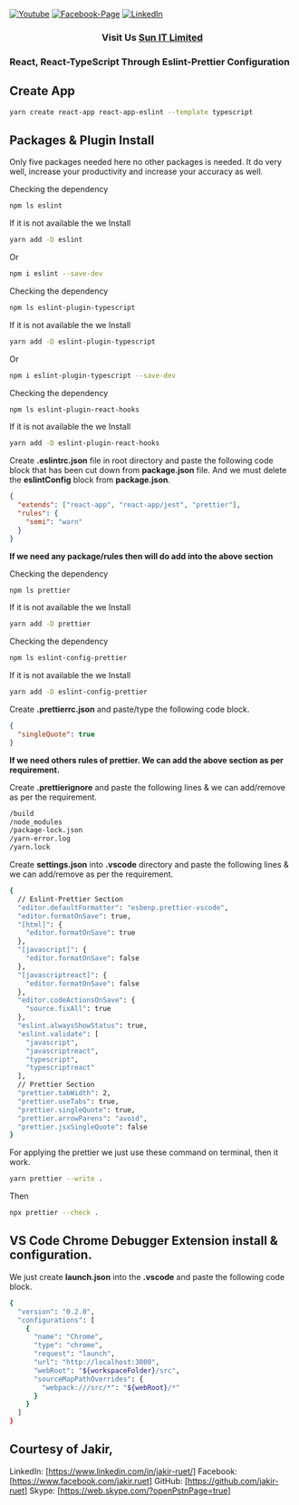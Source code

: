 [![Youtube][youtube-shield]][youtube-url]
[![Facebook-Page][facebook-shield]][facebook-url]
[![LinkedIn][linkedin-shield]][linkedin-url]

<h3 align="center">
   Visit Us <a href="http://www.sunitlimitrd.com">Sun IT Limited</a>
</h3>

### React, React-TypeScript Through Eslint-Prettier Configuration

## Create App

```sh
yarn create react-app react-app-eslint --template typescript
```

## Packages & Plugin Install

Only five packages needed here no other packages is needed. It do very well, increase your productivity and increase your accuracy as well.

Checking the dependency

```sh
npm ls eslint
```

If it is not available the we Install

```sh
yarn add -D eslint
```

Or

```sh
npm i eslint --save-dev
```

Checking the dependency

```sh
npm ls eslint-plugin-typescript
```

If it is not available the we Install

```sh
yarn add -D eslint-plugin-typescript
```

Or

```sh
npm i eslint-plugin-typescript --save-dev
```

Checking the dependency

```sh
npm ls eslint-plugin-react-hooks
```

If it is not available the we Install

```sh
yarn add -D eslint-plugin-react-hooks
```

Create **.eslintrc.json** file in root directory and paste the following code block that has been cut down from **package.json** file. And we must delete the **eslintConfig** block from **package.json**.

```json
{
  "extends": ["react-app", "react-app/jest", "prettier"],
  "rules": {
    "semi": "warn"
  }
}
```

**If we need any package/rules then will do add into the above section**

Checking the dependency

```sh
npm ls prettier
```

If it is not available the we Install

```sh
yarn add -D prettier
```

Checking the dependency

```sh
npm ls eslint-config-prettier
```

If it is not available the we Install

```sh
yarn add -D eslint-config-prettier
```

Create **.prettierrc.json** and paste/type the following code block.

```json
{
  "singleQuote": true
}
```

**If we need others rules of prettier. We can add the above section as per requirement.**

Create **.prettierignore** and paste the following lines & we can add/remove as per the requirement.

```sh
/build
/node_modules
/package-lock.json
/yarn-error.log
/yarn.lock
```

Create **settings.json** into **.vscode** directory and paste the following lines & we can add/remove as per the requirement.

```sh
{
  // Eslint-Prettier Section
  "editor.defaultFormatter": "esbenp.prettier-vscode",
  "editor.formatOnSave": true,
  "[html]": {
    "editor.formatOnSave": true
  },
  "[javascript]": {
    "editor.formatOnSave": false
  },
  "[javascriptreact]": {
    "editor.formatOnSave": false
  },
  "editor.codeActionsOnSave": {
    "source.fixAll": true
  },
  "eslint.alwaysShowStatus": true,
  "eslint.validate": [
    "javascript",
    "javascriptreact",
    "typescript",
    "typescriptreact"
  ],
  // Prettier Section
  "prettier.tabWidth": 2,
  "prettier.useTabs": true,
  "prettier.singleQuote": true,
  "prettier.arrowParens": "avoid",
  "prettier.jsxSingleQuote": false
}
```

For applying the prettier we just use these command on terminal, then it work.

```sh
yarn prettier --write .
```

Then

```sh
npx prettier --check .
```

## VS Code Chrome Debugger Extension install & configuration.

We just create **launch.json** into the **.vscode** and paste the following code block.

```sh
{
  "version": "0.2.0",
  "configurations": [
    {
      "name": "Chrome",
      "type": "chrome",
      "request": "launch",
      "url": "http://localhost:3000",
      "webRoot": "${workspaceFolder}/src",
      "sourceMapPathOverrides": {
        "webpack:///src/*": "${webRoot}/*"
      }
    }
  ]
}
```

## Courtesy of Jakir,

LinkedIn: [https://www.linkedin.com/in/jakir-ruet/]
Facebook: [https://www.facebook.com/jakir.ruet]
GitHub: [https://github.com/jakir-ruet]
Skype: [https://web.skype.com/?openPstnPage=true]

[youtube-shield]: https://img.shields.io/badge/-Youtube-black.svg?style=flat-square&logo=youtube&color=blue&logoColor=red
[youtube-url]: https://www.youtube.com/watch?v=9i424dXt2Pk
[facebook-shield]: https://img.shields.io/badge/-Facebook-black.svg?style=flat-square&logo=facebook&color=pink&logoColor=blue
[facebook-url]: https://www.facebook.com/SunItLimited/
[linkedin-shield]: https://img.shields.io/badge/-LinkedIn-black.svg?style=flat-square&logo=linkedin&colorB=red
[linkedin-url]: https://www.linkedin.com/company/gosunitlimited
